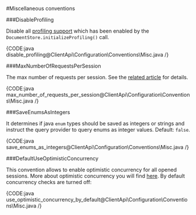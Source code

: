 ﻿#Miscellaneous conventions

###DisableProfiling

Disable all [profiling support](../../how-to/enable-profiling) which has been enabled by the `DocumentStore.initializeProfiling()` call.

{CODE:java disable_profiling@ClientApi\Configuration\Conventions\Misc.java /}

###MaxNumberOfRequestsPerSession

The max number of requests per session. See the [related article](../../session/configuration/how-to-change-maximum-number-of-requests-per-session) for details.

{CODE:java max_number_of_requests_per_session@ClientApi\Configuration\Conventions\Misc.java /}

###SaveEnumsAsIntegers

It determines if java `enum` types should be saved as integers or strings and instruct the query provider to query enums as integer values. Default: `false`.

{CODE:java save_enums_as_integers@ClientApi\Configuration\Conventions\Misc.java /}

###DefaultUseOptimisticConcurrency

This convention allows to enable optimistic concurrency for all opened sessions. More about optimistic concurrency you will find [here](../../session/configuration/how-to-enable-optimistic-concurrency).
By default concurrency checks are turned off:

{CODE:java use_optimistic_concurrency_by_default@ClientApi\Configuration\Conventions\Misc.java /}

